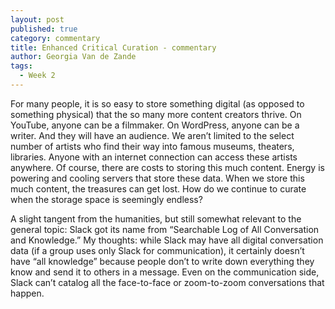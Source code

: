```yaml
---
layout: post
published: true
category: commentary
title: Enhanced Critical Curation - commentary
author: Georgia Van de Zande
tags:
  - Week 2
---
```

For many people, it is so easy to store something digital (as opposed to something physical) that the so many more content creators thrive. On YouTube, anyone can be a filmmaker. On WordPress, anyone can be a writer. And they will have an audience. We aren’t limited to the select number of artists who find their way into famous museums, theaters, libraries. Anyone with an internet connection can access these artists anywhere. Of course, there are costs to storing this much content. Energy is powering and cooling servers that store these data. When we store this much content, the treasures can get lost. How do we continue to curate when the storage space is seemingly endless?

A slight tangent from the humanities, but still somewhat relevant to the general topic: Slack got its name from “Searchable Log of All Conversation and Knowledge.” My thoughts: while Slack may have all digital conversation data (if a group uses only Slack for communication), it certainly doesn’t have “all knowledge” because people don’t to write down everything they know and send it to others in a message. Even on the communication side, Slack can’t catalog all the face-to-face or zoom-to-zoom conversations that happen. 